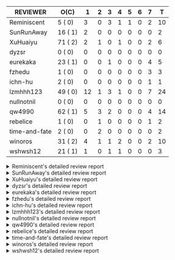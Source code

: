 |   REVIEWER    |  O(C)   | 1  | 2 | 3 | 4 | 5 | 6 | 7 | T  |
|---------------|---------|----|---|---|---|---|---|---|----|
| Reminiscent   |  5 ( 0) |  3 | 0 | 3 | 1 | 1 | 0 | 2 | 10 |
| SunRunAway    | 16 ( 1) |  2 | 0 | 0 | 0 | 0 | 0 | 0 |  2 |
| XuHuaiyu      | 71 ( 2) |  2 | 1 | 0 | 1 | 0 | 0 | 2 |  6 |
| dyzsr         |  0 ( 0) |  0 | 0 | 0 | 0 | 0 | 0 | 0 |  0 |
| eurekaka      | 23 ( 1) |  0 | 0 | 1 | 0 | 0 | 0 | 4 |  5 |
| fzhedu        |  1 ( 0) |  0 | 0 | 0 | 0 | 0 | 0 | 3 |  3 |
| ichn-hu       |  2 ( 0) |  0 | 0 | 0 | 0 | 0 | 0 | 1 |  1 |
| lzmhhh123     | 49 ( 0) | 12 | 1 | 3 | 1 | 0 | 0 | 7 | 24 |
| nullnotnil    |  0 ( 0) |  0 | 0 | 0 | 0 | 0 | 0 | 0 |  0 |
| qw4990        | 62 ( 1) |  5 | 3 | 2 | 0 | 0 | 0 | 4 | 14 |
| rebelice      |  1 ( 0) |  0 | 1 | 0 | 0 | 0 | 0 | 1 |  2 |
| time-and-fate |  2 ( 0) |  0 | 2 | 0 | 0 | 0 | 0 | 0 |  2 |
| winoros       | 31 ( 2) |  4 | 1 | 1 | 2 | 0 | 0 | 2 | 10 |
| wshwsh12      | 21 ( 1) |  1 | 0 | 1 | 1 | 0 | 0 | 0 |  3 |


<details> 
  <summary>Reminiscent's detailed review report</summary> 

## To Be Reviewed

|    REPO    |                                                                     PR                                                                      | C | LASTED |
|------------|---------------------------------------------------------------------------------------------------------------------------------------------|---|--------|
| tidb/21896 | [planner: fix union doesn't handle collate correctly (#21854)](https://github.com/pingcap/tidb/pull/21896)                                  |   | 87d19h |
| tidb/22354 | [planner: do not cache prepared plan if optimization depends on mutable constant (#22349)](https://github.com/pingcap/tidb/pull/22354)      |   | 65d23h |
| tidb/23283 | [util: optimize the performance of restore with db (#22910)](https://github.com/pingcap/tidb/pull/23283)                                    |   | 6d17h  |
| tidb/23293 | [planner: fix the bug that wrong collation is used when try fast path for enum or set (#23217)](https://github.com/pingcap/tidb/pull/23293) |   | 6d14h  |
| tidb/23349 | [*: hide `index-usage-sync-lease` config](https://github.com/pingcap/tidb/pull/23349)                                                       |   | 2d17h  |


## Reviewed in Last 7 Days

|    REPO    |                                                                     PR                                                                      | C | D |   R    |
|------------|---------------------------------------------------------------------------------------------------------------------------------------------|---|---|--------|
| tidb/23119 | [statistics: remove existing deleted extended stats when add a new one](https://github.com/pingcap/tidb/pull/23119)                         |   | 1 | 14d14h |
| tidb/23413 | [statistics: remove the dependency of stats GC on LastUpdateVersion](https://github.com/pingcap/tidb/pull/23413)                            |   | 1 | 14h    |
| tidb/23392 | [sessionctx: hide extended stats variable in SHOW VARIABLES temporarily (#23345)](https://github.com/pingcap/tidb/pull/23392)               |   | 1 | 0h     |
| tidb/23333 | [statistics: hide the `tidb_analyze_version` before it's GA (#23327)](https://github.com/pingcap/tidb/pull/23333)                           |   | 3 | 1h     |
| tidb/23328 | [planner: hide the switch of dynamic-pruning and global-stats (#23320)](https://github.com/pingcap/tidb/pull/23328)                         |   | 3 | 3h     |
| tidb/23327 | [statistics: hide the `tidb_analyze_version` before it's GA](https://github.com/pingcap/tidb/pull/23327)                                    |   | 3 | 6h     |
| tidb/23320 | [planner: hide the switch of dynamic-pruning and global-stats](https://github.com/pingcap/tidb/pull/23320)                                  |   | 4 | 0h     |
| tidb/23292 | [planner: fix the bug that wrong collation is used when try fast path for enum or set (#23217)](https://github.com/pingcap/tidb/pull/23292) |   | 5 | 2d14h  |
| tidb/23217 | [planner: fix the bug that wrong collation is used when try fast path for enum or set](https://github.com/pingcap/tidb/pull/23217)          |   | 7 | 2d20h  |
| tidb/23265 | [statistics: add multi-column index test cases for global-statas](https://github.com/pingcap/tidb/pull/23265)                               |   | 7 | 17h    |


</details> 


<details> 
  <summary>SunRunAway's detailed review report</summary> 

## To Be Reviewed

|    REPO    |                                                                  PR                                                                   | C | LASTED  |
|------------|---------------------------------------------------------------------------------------------------------------------------------------|---|---------|
| tidb/19178 | [executor: Refactor probe channel](https://github.com/pingcap/tidb/pull/19178)                                                        |   | 217d16h |
| tidb/19347 | [executor: support new syntax `create/drop binding for digest` for tidb dashboard usage](https://github.com/pingcap/tidb/pull/19347)  |   | 209d23h |
| tidb/19807 | [executor: parallel evaluation for hash aggregate distinct](https://github.com/pingcap/tidb/pull/19807)                               |   | 195d11h |
| tidb/19900 | [executor: enable inline projection for sort&topN](https://github.com/pingcap/tidb/pull/19900)                                        | Y | 190d18h |
| tidb/20140 | [expressions: Support `bin-to-uuid` and `uuid-to-bin`](https://github.com/pingcap/tidb/pull/20140)                                    |   | 177d22h |
| tidb/20765 | [planner: support stable result mode](https://github.com/pingcap/tidb/pull/20765)                                                     |   | 136d17h |
| tidb/21207 | [planner: fix the inappropriate out-of-range range estimation rule](https://github.com/pingcap/tidb/pull/21207)                       |   | 115d19h |
| tidb/21834 | [planner: enhanced index range calculation plan](https://github.com/pingcap/tidb/pull/21834)                                          |   | 92d18h  |
| tidb/21876 | [planner: bypass the DNF restriction if index merge hint is specified (#20799)](https://github.com/pingcap/tidb/pull/21876)           |   | 90d19h  |
| tidb/21878 | [planner: do not push down lock to pointGet/bacthPointGet when selection exists](https://github.com/pingcap/tidb/pull/21878)          |   | 90d18h  |
| tidb/21956 | [planner/preprocessor: disallow into-outfile clause in some place](https://github.com/pingcap/tidb/pull/21956)                        |   | 85d23h  |
| tidb/22026 | [expression: separated arithmeticPlusIntSig](https://github.com/pingcap/tidb/pull/22026)                                              |   | 83d20h  |
| tidb/22114 | [test: fix globalkilltest (#21987)](https://github.com/pingcap/tidb/pull/22114)                                                       |   | 78d12h  |
| tidb/22217 | [*: rewrite origin SQL with default DB for SQL bindings (#21275)](https://github.com/pingcap/tidb/pull/22217)                         |   | 71d17h  |
| tidb/22365 | [planner: check index valid while forUpdateRead (#22152)](https://github.com/pingcap/tidb/pull/22365)                                 |   | 65d19h  |
| tidb/22379 | [[experiment] executor: allow aggregation to spill disk when running out of memory quota](https://github.com/pingcap/tidb/pull/22379) |   | 64d19h  |


## Reviewed in Last 7 Days

|    REPO    |                                             PR                                              | C | D |   R   |
|------------|---------------------------------------------------------------------------------------------|---|---|-------|
| tidb/23224 | [docs: Add Proposal for dynamic privileges](https://github.com/pingcap/tidb/pull/23224)     |   | 1 | 8d14h |
| tidb/23223 | [docs: add proposal for Security Enhanced Mode](https://github.com/pingcap/tidb/pull/23223) |   | 1 | 8d14h |


</details> 


<details> 
  <summary>XuHuaiyu's detailed review report</summary> 

## To Be Reviewed

|     REPO     |                                                                              PR                                                                               | C | LASTED  |
|--------------|---------------------------------------------------------------------------------------------------------------------------------------------------------------|---|---------|
| docs-cn/5619 | [Update data-type-date-and-time.md](https://github.com/pingcap/docs-cn/pull/5619)                                                                             |   | 20d16h  |
| docs-cn/5671 | [tidb: Add time format description](https://github.com/pingcap/docs-cn/pull/5671)                                                                             |   | 14d11h  |
| tidb/19900   | [executor: enable inline projection for sort&topN](https://github.com/pingcap/tidb/pull/19900)                                                                | Y | 190d18h |
| docs-cn/5754 | [add document for explain/explain analyze of mpp query.](https://github.com/pingcap/docs-cn/pull/5754)                                                        |   | 1d21h   |
| tidb/19957   | [executor: add builtin aggregate function `json_arrayagg`](https://github.com/pingcap/tidb/pull/19957)                                                        | Y | 188d14h |
| tidb/20140   | [expressions: Support `bin-to-uuid` and `uuid-to-bin`](https://github.com/pingcap/tidb/pull/20140)                                                            |   | 177d22h |
| tidb/20311   | [expression: fix overflow error when convert bit to int64 (#20266)](https://github.com/pingcap/tidb/pull/20311)                                               |   | 169d21h |
| tidb/20790   | [collation: add pinyin collation for chinese charset support](https://github.com/pingcap/tidb/pull/20790)                                                     |   | 135d21h |
| tidb/20972   | [expression: POC implementation of Vitess hashing algorithm.](https://github.com/pingcap/tidb/pull/20972)                                                     |   | 128d1h  |
| tidb/21064   | [planner, executor: fix cast not check error](https://github.com/pingcap/tidb/pull/21064)                                                                     |   | 123d8h  |
| tidb/21149   | [executor:Add runtime stat for IndexMergeReaderExecutor (#20653)](https://github.com/pingcap/tidb/pull/21149)                                                 |   | 119d14h |
| tidb/21228   | [executor: return the result immediately when combining LIMIT row_count with DISTINCT](https://github.com/pingcap/tidb/pull/21228)                            |   | 115d13h |
| tidb/21304   | [executor: Add the HashAggExec runtime information (#20577)](https://github.com/pingcap/tidb/pull/21304)                                                      |   | 113d12h |
| tidb/21334   | [*: make rollback work on user-defined variables](https://github.com/pingcap/tidb/pull/21334)                                                                 |   | 112d14h |
| tidb/21401   | [expression: incompatibility with MySQL for ADDTIME()](https://github.com/pingcap/tidb/pull/21401)                                                            |   | 108d11h |
| tidb/21476   | [planner: check for decimal format in cast expr (#20836)](https://github.com/pingcap/tidb/pull/21476)                                                         |   | 105d15h |
| tidb/21536   | [executor: add slow-log file meta cache to avoid repeat read file meta information](https://github.com/pingcap/tidb/pull/21536)                               |   | 101d15h |
| tidb/21564   | [ddl: fix Incorrect behavior of NO_ZERO_DATE when altering table](https://github.com/pingcap/tidb/pull/21564)                                                 |   | 100d15h |
| tidb/21853   | [expression: fix compatibility behaviors in time_format with MySQL (#21559)](https://github.com/pingcap/tidb/pull/21853)                                      |   | 91d19h  |
| tidb/21896   | [planner: fix union doesn't handle collate correctly (#21854)](https://github.com/pingcap/tidb/pull/21896)                                                    |   | 87d19h  |
| tidb/22131   | [privilege: remove leading and trailing space when create user and role](https://github.com/pingcap/tidb/pull/22131)                                          |   | 77d19h  |
| tidb/22149   | [session: set process info before building plan (#22101)](https://github.com/pingcap/tidb/pull/22149)                                                         |   | 73d19h  |
| tidb/22163   | [expression: separated arithmeticMinusIntSig](https://github.com/pingcap/tidb/pull/22163)                                                                     |   | 73d13h  |
| tidb/22186   | [executor: fix select into outfile with year type column has no data (#22175)](https://github.com/pingcap/tidb/pull/22186)                                    |   | 72d16h  |
| tidb/22294   | [planner, table: optimize the list partition pruner for range query](https://github.com/pingcap/tidb/pull/22294)                                              |   | 69d20h  |
| tidb/22307   | [ddl: fix update can see columns not public](https://github.com/pingcap/tidb/pull/22307)                                                                      |   | 69d16h  |
| tidb/22381   | [planner: check schema stale for plan cache when forUpdateRead](https://github.com/pingcap/tidb/pull/22381)                                                   |   | 64d14h  |
| tidb/22616   | [expression: from_unixtime accept 64-bit integers](https://github.com/pingcap/tidb/pull/22616)                                                                |   | 48d23h  |
| tidb/22617   | [metrics: fix wrong bucket name of coprocessor cache (#22454)](https://github.com/pingcap/tidb/pull/22617)                                                    |   | 48d23h  |
| tidb/22624   | [ planner: not pruning column used by union scan condition (#21640)](https://github.com/pingcap/tidb/pull/22624)                                              |   | 48d17h  |
| tidb/22631   | [executor: refine window processor](https://github.com/pingcap/tidb/pull/22631)                                                                               |   | 46d23h  |
| tidb/22696   | [expression: enable arithmetic Mod push down](https://github.com/pingcap/tidb/pull/22696)                                                                     |   | 43d17h  |
| tidb/22711   | [executor: Fix inline schema name](https://github.com/pingcap/tidb/pull/22711)                                                                                |   | 43d11h  |
| tidb/22722   | [planner, errno: make error code of ErrMixOfGroupFuncAndFields consistent with MySQL](https://github.com/pingcap/tidb/pull/22722)                             |   | 42d20h  |
| tidb/22814   | [expression: fix enum and set type expression in where clause (#22785)](https://github.com/pingcap/tidb/pull/22814)                                           |   | 27d19h  |
| tidb/22815   | [expression: fix enum and set type expression in where clause (#22785)](https://github.com/pingcap/tidb/pull/22815)                                           |   | 27d19h  |
| tidb/22908   | [txn: Add txn state's view](https://github.com/pingcap/tidb/pull/22908)                                                                                       |   | 22d20h  |
| tidb/22914   | [partition: fix hash partition with not between condition get wrong result](https://github.com/pingcap/tidb/pull/22914)                                       |   | 22d18h  |
| tidb/22926   | [expression: add overflow check in multiplyInt](https://github.com/pingcap/tidb/pull/22926)                                                                   |   | 22d13h  |
| tidb/23012   | [executor: fix affected rows of ddls and complete uint tests](https://github.com/pingcap/tidb/pull/23012)                                                     |   | 18d17h  |
| tidb/23105   | [executor: fix wrong key range of index scan when filter is comparing year column with NULL (#23079)](https://github.com/pingcap/tidb/pull/23105)             |   | 14d18h  |
| tidb/23128   | [statistics: refactor the statistics package use the RestrictedSQLExecutor API (#22636)](https://github.com/pingcap/tidb/pull/23128)                          |   | 13d22h  |
| tidb/23152   | [expression: fix wrong error info (#22760)](https://github.com/pingcap/tidb/pull/23152)                                                                       |   | 11d14h  |
| tidb/23191   | [planner/core: convert decimal type for mpp join before shuffling.](https://github.com/pingcap/tidb/pull/23191)                                               |   | 9d19h   |
| tidb/23196   | [types: fix the bug about the wrong query result for decimal type  (#22507)](https://github.com/pingcap/tidb/pull/23196)                                      |   | 9d18h   |
| tidb/23210   | [planner: fixed a bug that prevented SPM from taking effect (#23197)](https://github.com/pingcap/tidb/pull/23210)                                             |   | 9d16h   |
| tidb/23220   | [Release 4.0](https://github.com/pingcap/tidb/pull/23220)                                                                                                     |   | 9d11h   |
| tidb/23227   | [executor: hash join out of index panic when enum column value is zero (#23162)](https://github.com/pingcap/tidb/pull/23227)                                  |   | 8d22h   |
| tidb/23233   | [planner: fix incorrect duration between compare (#22830)](https://github.com/pingcap/tidb/pull/23233)                                                        |   | 8d18h   |
| tidb/23234   | [planner: fix incorrect duration between compare (#22830)](https://github.com/pingcap/tidb/pull/23234)                                                        |   | 8d18h   |
| tidb/23245   | [*: Add security enhanced mode as experimental](https://github.com/pingcap/tidb/pull/23245)                                                                   |   | 8d6h    |
| tidb/23257   | [executor: group_concat aggr panic when session.group_concat_max_len is small (#23131)](https://github.com/pingcap/tidb/pull/23257)                           |   | 7d18h   |
| tidb/23268   | [*: add infoschema client errors (#22382)](https://github.com/pingcap/tidb/pull/23268)                                                                        |   | 7d15h   |
| tidb/23278   | [executor: wrong result of nullif expr when used with is null expr. (#23170)](https://github.com/pingcap/tidb/pull/23278)                                     |   | 6d18h   |
| tidb/23295   | [util, types: don't let SPM be affected by charset (#23161)](https://github.com/pingcap/tidb/pull/23295)                                                      |   | 6d11h   |
| tidb/23335   | [expression: fix unexpected constant fold when year compare string (#23281)](https://github.com/pingcap/tidb/pull/23335)                                      |   | 2d19h   |
| tidb/23336   | [expression: fix unexpected constant fold when year compare string (#23281)](https://github.com/pingcap/tidb/pull/23336)                                      |   | 2d19h   |
| tidb/23337   | [expression: fix unexpected constant fold when year compare string (#23281)](https://github.com/pingcap/tidb/pull/23337)                                      |   | 2d19h   |
| tidb/23340   | [executor: fix unexpected NotNullFlag in case when expr ret type (#23102)](https://github.com/pingcap/tidb/pull/23340)                                        |   | 2d19h   |
| tidb/23347   | [planner: show cast type in EXPLAIN in coptask (#23123)](https://github.com/pingcap/tidb/pull/23347)                                                          |   | 2d18h   |
| tidb/23348   | [planner: show cast type in EXPLAIN in coptask (#23123)](https://github.com/pingcap/tidb/pull/23348)                                                          |   | 2d18h   |
| tidb/23350   | [util/stringutil, util/ranger, planner: use hierarchical separators to simplify the parsing for info of EXPLAIN ](https://github.com/pingcap/tidb/pull/23350) |   | 2d17h   |
| tidb/23368   | [executor, expression: fix the incorrect result of AVG function (#23285)](https://github.com/pingcap/tidb/pull/23368)                                         |   | 1d20h   |
| tidb/23369   | [executor, expression: fix the incorrect result of AVG function (#23285)](https://github.com/pingcap/tidb/pull/23369)                                         |   | 1d20h   |
| tidb/23370   | [executor, expression: fix the incorrect result of AVG function (#23285)](https://github.com/pingcap/tidb/pull/23370)                                         |   | 1d20h   |
| tidb/23374   | [executor: fix get var expr when session var is hex literal (#23241)](https://github.com/pingcap/tidb/pull/23374)                                             |   | 1d19h   |
| tidb/23397   | [expression: fix refine compare constant (#23339)](https://github.com/pingcap/tidb/pull/23397)                                                                |   | 17h     |
| tidb/23398   | [expression: fix refine compare constant (#23339)](https://github.com/pingcap/tidb/pull/23398)                                                                |   | 17h     |
| tidb/23399   | [expression: fix refine compare constant (#23339)](https://github.com/pingcap/tidb/pull/23399)                                                                |   | 17h     |
| tidb/23401   | [planner, sessionctx: turn on the mpp by default](https://github.com/pingcap/tidb/pull/23401)                                                                 |   | 17h     |
| tidb/23405   | [domain: remove the exit chan, use context](https://github.com/pingcap/tidb/pull/23405)                                                                       |   | 17h     |


## Reviewed in Last 7 Days

|     REPO     |                                                                        PR                                                                         | C | D |   R    |
|--------------|---------------------------------------------------------------------------------------------------------------------------------------------------|---|---|--------|
| tidb/23104   | [executor: fix wrong key range of index scan when filter is comparing year column with NULL (#23079)](https://github.com/pingcap/tidb/pull/23104) |   | 1 | 14d4h  |
| tidb/23279   | [executor: wrong result of nullif expr when used with is null expr. (#23170)](https://github.com/pingcap/tidb/pull/23279)                         |   | 1 | 6d3h   |
| tidb/23339   | [expression: fix refine compare constant](https://github.com/pingcap/tidb/pull/23339)                                                             |   | 2 | 20h    |
| docs-cn/5620 | [Add details for Hexadecimal Literals](https://github.com/pingcap/docs-cn/pull/5620)                                                              |   | 4 | 16d22h |
| tidb/23161   | [util, types: don't let SPM be affected by charset](https://github.com/pingcap/tidb/pull/23161)                                                   |   | 7 | 4d7h   |
| tidb/23184   | [*: hide the system variables `tidb_track_aggregate_memory_usage`](https://github.com/pingcap/tidb/pull/23184)                                    |   | 7 | 3d3h   |


</details> 


<details> 
  <summary>dyzsr's detailed review report</summary> 

## To Be Reviewed

| REPO | PR | C | LASTED |
|------|----|---|--------|


## Reviewed in Last 7 Days

| REPO | PR | C | D | R |
|------|----|---|---|---|


</details> 


<details> 
  <summary>eurekaka's detailed review report</summary> 

## To Be Reviewed

|    REPO    |                                                                   PR                                                                   | C | LASTED  |
|------------|----------------------------------------------------------------------------------------------------------------------------------------|---|---------|
| tidb/19347 | [executor: support new syntax `create/drop binding for digest` for tidb dashboard usage](https://github.com/pingcap/tidb/pull/19347)   |   | 209d23h |
| tidb/20877 | [statistics: collect index usage information](https://github.com/pingcap/tidb/pull/20877)                                              |   | 133d17h |
| tidb/21444 | [planner: ignore anonymous index while tiflash replica is available](https://github.com/pingcap/tidb/pull/21444)                       |   | 106d12h |
| tidb/21994 | [range: fix overflow value access index ](https://github.com/pingcap/tidb/pull/21994)                                                  |   | 84d23h  |
| tidb/22342 | [session: fix two cases when updating bind info (#22338)](https://github.com/pingcap/tidb/pull/22342)                                  |   | 66d18h  |
| tidb/22354 | [planner: do not cache prepared plan if optimization depends on mutable constant (#22349)](https://github.com/pingcap/tidb/pull/22354) |   | 65d23h  |
| tidb/22369 | [session: fix the duplicate binding case when updating bind info (#22367)](https://github.com/pingcap/tidb/pull/22369)                 |   | 65d17h  |
| tidb/22416 | [core: fix subQuery at projection in only_full_group](https://github.com/pingcap/tidb/pull/22416)                                      | Y | 61d11h  |
| tidb/22559 | [planner: split test data from test cases in cbo_test.go](https://github.com/pingcap/tidb/pull/22559)                                  |   | 50d19h  |
| tidb/22778 | [*: add support for dynamic privileges](https://github.com/pingcap/tidb/pull/22778)                                                    |   | 30d7h   |
| tidb/23137 | [planner: fix index merge row count estimation logic](https://github.com/pingcap/tidb/pull/23137)                                      |   | 13d17h  |
| tidb/23208 | [statistics, util/ranger: improve selectivity calculation for DNF filters (#18741)](https://github.com/pingcap/tidb/pull/23208)        |   | 9d16h   |
| tidb/23210 | [planner: fixed a bug that prevented SPM from taking effect (#23197)](https://github.com/pingcap/tidb/pull/23210)                      |   | 9d16h   |
| tidb/23216 | [Privileges: fix delete privilege check wrongly (#22971)](https://github.com/pingcap/tidb/pull/23216)                                  |   | 9d14h   |
| tidb/23283 | [util: optimize the performance of restore with db (#22910)](https://github.com/pingcap/tidb/pull/23283)                               |   | 6d17h   |
| tidb/23295 | [util, types: don't let SPM be affected by charset (#23161)](https://github.com/pingcap/tidb/pull/23295)                               |   | 6d11h   |
| tidb/23316 | [planner: Fix rebuild range for prepared plan](https://github.com/pingcap/tidb/pull/23316)                                             |   | 3d17h   |
| tidb/23346 | [statistics: fix build extended stats panic when met NULL](https://github.com/pingcap/tidb/pull/23346)                                 |   | 2d18h   |
| tidb/23349 | [*: hide `index-usage-sync-lease` config](https://github.com/pingcap/tidb/pull/23349)                                                  |   | 2d17h   |
| tidb/23365 | [planner: fix a bug that point get plan returns wrong column name](https://github.com/pingcap/tidb/pull/23365)                         |   | 1d22h   |
| tidb/23373 | [executor: fix get var expr when session var is hex literal (#23241)](https://github.com/pingcap/tidb/pull/23373)                      |   | 1d19h   |
| tidb/23374 | [executor: fix get var expr when session var is hex literal (#23241)](https://github.com/pingcap/tidb/pull/23374)                      |   | 1d19h   |
| tidb/23404 | [planner: fix only_full_group_by check not enough](https://github.com/pingcap/tidb/pull/23404)                                         |   | 17h     |


## Reviewed in Last 7 Days

|    REPO    |                                                         PR                                                          | C | D |   R    |
|------------|---------------------------------------------------------------------------------------------------------------------|---|---|--------|
| tidb/22853 | [planner: fix LogicalPlans that contain Window Function are ambiguous ](https://github.com/pingcap/tidb/pull/22853) |   | 3 | 23d17h |
| tidb/23175 | [planner: fix plan cache not working caused by type difference](https://github.com/pingcap/tidb/pull/23175)         |   | 7 | 3d21h  |
| tidb/23161 | [util, types: don't let SPM be affected by charset](https://github.com/pingcap/tidb/pull/23161)                     |   | 7 | 4d1h   |
| tidb/23241 | [executor: fix get var expr when session var is hex literal](https://github.com/pingcap/tidb/pull/23241)            |   | 7 | 1d21h  |
| tidb/22910 | [util: optimize the performance of restore with db](https://github.com/pingcap/tidb/pull/22910)                     |   | 7 | 16d0h  |


</details> 


<details> 
  <summary>fzhedu's detailed review report</summary> 

## To Be Reviewed

|    REPO    |                                                         PR                                                          | C | LASTED |
|------------|---------------------------------------------------------------------------------------------------------------------|---|--------|
| tidb/22853 | [planner: fix LogicalPlans that contain Window Function are ambiguous ](https://github.com/pingcap/tidb/pull/22853) |   | 26d12h |


## Reviewed in Last 7 Days

|    REPO    |                                                                     PR                                                                      | C | D |  R   |
|------------|---------------------------------------------------------------------------------------------------------------------------------------------|---|---|------|
| tidb/23191 | [planner/core: convert decimal type for mpp join before shuffling.](https://github.com/pingcap/tidb/pull/23191)                             |   | 7 | 3d4h |
| tidb/23259 | [planner: not push down mpp/join to TiFlash in some cases that TiFlash not supported the query](https://github.com/pingcap/tidb/pull/23259) |   | 7 | 1d1h |
| tidb/23203 | [planner/core: pass the elems info to fieldtype only for exchanger](https://github.com/pingcap/tidb/pull/23203)                             |   | 7 | 3d0h |


</details> 


<details> 
  <summary>ichn-hu's detailed review report</summary> 

## To Be Reviewed

|    REPO    |                                                            PR                                                             | C | LASTED |
|------------|---------------------------------------------------------------------------------------------------------------------------|---|--------|
| tidb/21853 | [expression: fix compatibility behaviors in time_format with MySQL (#21559)](https://github.com/pingcap/tidb/pull/21853)  |   | 91d19h |
| tidb/23278 | [executor: wrong result of nullif expr when used with is null expr. (#23170)](https://github.com/pingcap/tidb/pull/23278) |   | 6d18h  |


## Reviewed in Last 7 Days

|    REPO    |                                                       PR                                                       | C | D |  R   |
|------------|----------------------------------------------------------------------------------------------------------------|---|---|------|
| tidb/23184 | [*: hide the system variables `tidb_track_aggregate_memory_usage`](https://github.com/pingcap/tidb/pull/23184) |   | 7 | 3d3h |


</details> 


<details> 
  <summary>lzmhhh123's detailed review report</summary> 

## To Be Reviewed

|    REPO    |                                                                             PR                                                                              | C | LASTED  |
|------------|-------------------------------------------------------------------------------------------------------------------------------------------------------------|---|---------|
| tidb/19347 | [executor: support new syntax `create/drop binding for digest` for tidb dashboard usage](https://github.com/pingcap/tidb/pull/19347)                        |   | 209d23h |
| tidb/20444 | [expression: add json_merge_patch](https://github.com/pingcap/tidb/pull/20444)                                                                              |   | 155d21h |
| tidb/20465 | [expression: add uuidShortFunction](https://github.com/pingcap/tidb/pull/20465)                                                                             |   | 154d19h |
| tidb/20642 | [executor: modify admin executors to support partitioned table with global index](https://github.com/pingcap/tidb/pull/20642)                               |   | 143d15h |
| tidb/20903 | [planner: fix confused and unnecessary double-projection in plans.](https://github.com/pingcap/tidb/pull/20903)                                             |   | 132d17h |
| tidb/21018 | [planner: don't push down null sensitive join conditions (#19620)](https://github.com/pingcap/tidb/pull/21018)                                              |   | 126d17h |
| tidb/21195 | [brie: integrate lightning to suport IMPORT statement](https://github.com/pingcap/tidb/pull/21195)                                                          |   | 115d22h |
| tidb/21334 | [*: make rollback work on user-defined variables](https://github.com/pingcap/tidb/pull/21334)                                                               |   | 112d14h |
| tidb/21347 | [session: make rollback work on global variables](https://github.com/pingcap/tidb/pull/21347)                                                               |   | 111d19h |
| tidb/21444 | [planner: ignore anonymous index while tiflash replica is available](https://github.com/pingcap/tidb/pull/21444)                                            |   | 106d12h |
| tidb/21487 | [*: ensure TABLE statement works](https://github.com/pingcap/tidb/pull/21487)                                                                               |   | 105d4h  |
| tidb/21641 | [executor: Fix pessimistic lock doesn't work on the partition table for subquery/joins](https://github.com/pingcap/tidb/pull/21641)                         |   | 98d18h  |
| tidb/21651 | [planner: allow filter condition pushing down to IndexScan for prefix index](https://github.com/pingcap/tidb/pull/21651)                                    |   | 98d13h  |
| tidb/22126 | [*: add `sys` schema, `sys.SCHEMA_UNUSED_INDEXES` view and `sys.SCHEMA_INDEX_USAGE` view](https://github.com/pingcap/tidb/pull/22126)                       |   | 77d20h  |
| tidb/22149 | [session: set process info before building plan (#22101)](https://github.com/pingcap/tidb/pull/22149)                                                       |   | 73d19h  |
| tidb/22188 | [planner: do not use indexMerge when the path only use a single index (#22168)](https://github.com/pingcap/tidb/pull/22188)                                 |   | 72d13h  |
| tidb/22361 | [table: fix insert into _tidb_rowid panic and rebase it if needed (#22062)](https://github.com/pingcap/tidb/pull/22361)                                     |   | 65d20h  |
| tidb/22372 | [executor: fix SelectForUpdate in decorrelated subquery under pessimistic mode](https://github.com/pingcap/tidb/pull/22372)                                 |   | 65d9h   |
| tidb/22478 | [planner, executor: fix query partition table with global unique index get wrong result](https://github.com/pingcap/tidb/pull/22478)                        |   | 56d13h  |
| tidb/22631 | [executor: refine window processor](https://github.com/pingcap/tidb/pull/22631)                                                                             |   | 46d23h  |
| tidb/22686 | [expression: support enum pushdown](https://github.com/pingcap/tidb/pull/22686)                                                                             |   | 43d22h  |
| tidb/22699 | [brie: add error info column and history backup/restore info in sql](https://github.com/pingcap/tidb/pull/22699)                                            |   | 43d16h  |
| tidb/22857 | [mocktikv: split rpcHandler to kvHandler and coprHandler](https://github.com/pingcap/tidb/pull/22857)                                                       |   | 25d21h  |
| tidb/22926 | [expression: add overflow check in multiplyInt](https://github.com/pingcap/tidb/pull/22926)                                                                 |   | 22d13h  |
| tidb/23001 | [statistics: fix err check](https://github.com/pingcap/tidb/pull/23001)                                                                                     |   | 19d0h   |
| tidb/23022 | [executor: create PipelinedWindowExec based on current implementation and modify the windowProcessor interface](https://github.com/pingcap/tidb/pull/23022) |   | 17d18h  |
| tidb/23040 | [ddl: add truncate partition all support](https://github.com/pingcap/tidb/pull/23040)                                                                       |   | 17d13h  |
| tidb/23149 | [core: support left join and right join for join reorder](https://github.com/pingcap/tidb/pull/23149)                                                       |   | 12d12h  |
| tidb/23210 | [planner: fixed a bug that prevented SPM from taking effect (#23197)](https://github.com/pingcap/tidb/pull/23210)                                           |   | 9d16h   |
| tidb/23257 | [executor: group_concat aggr panic when session.group_concat_max_len is small (#23131)](https://github.com/pingcap/tidb/pull/23257)                         |   | 7d18h   |
| tidb/23278 | [executor: wrong result of nullif expr when used with is null expr. (#23170)](https://github.com/pingcap/tidb/pull/23278)                                   |   | 6d18h   |
| tidb/23283 | [util: optimize the performance of restore with db (#22910)](https://github.com/pingcap/tidb/pull/23283)                                                    |   | 6d17h   |
| tidb/23293 | [planner: fix the bug that wrong collation is used when try fast path for enum or set (#23217)](https://github.com/pingcap/tidb/pull/23293)                 |   | 6d14h   |
| tidb/23296 | [sig/execution: fix the bug that Wrong result of comparison operation(type date / type string)](https://github.com/pingcap/tidb/pull/23296)                 |   | 6d7h    |
| tidb/23307 | [util/chunk: replace outdated link with correct one](https://github.com/pingcap/tidb/pull/23307)                                                            |   | 3d20h   |
| tidb/23334 | [metrics/grafana: Remove duplicate items "Owner Watcher OPS"](https://github.com/pingcap/tidb/pull/23334)                                                   |   | 2d20h   |
| tidb/23337 | [expression: fix unexpected constant fold when year compare string (#23281)](https://github.com/pingcap/tidb/pull/23337)                                    |   | 2d19h   |
| tidb/23340 | [executor: fix unexpected NotNullFlag in case when expr ret type (#23102)](https://github.com/pingcap/tidb/pull/23340)                                      |   | 2d19h   |
| tidb/23347 | [planner: show cast type in EXPLAIN in coptask (#23123)](https://github.com/pingcap/tidb/pull/23347)                                                        |   | 2d18h   |
| tidb/23348 | [planner: show cast type in EXPLAIN in coptask (#23123)](https://github.com/pingcap/tidb/pull/23348)                                                        |   | 2d18h   |
| tidb/23368 | [executor, expression: fix the incorrect result of AVG function (#23285)](https://github.com/pingcap/tidb/pull/23368)                                       |   | 1d20h   |
| tidb/23369 | [executor, expression: fix the incorrect result of AVG function (#23285)](https://github.com/pingcap/tidb/pull/23369)                                       |   | 1d20h   |
| tidb/23370 | [executor, expression: fix the incorrect result of AVG function (#23285)](https://github.com/pingcap/tidb/pull/23370)                                       |   | 1d20h   |
| tidb/23373 | [executor: fix get var expr when session var is hex literal (#23241)](https://github.com/pingcap/tidb/pull/23373)                                           |   | 1d19h   |
| tidb/23374 | [executor: fix get var expr when session var is hex literal (#23241)](https://github.com/pingcap/tidb/pull/23374)                                           |   | 1d19h   |
| tidb/23392 | [sessionctx: hide extended stats variable in SHOW VARIABLES temporarily (#23345)](https://github.com/pingcap/tidb/pull/23392)                               |   | 20h     |
| tidb/23399 | [expression: fix refine compare constant (#23339)](https://github.com/pingcap/tidb/pull/23399)                                                              |   | 17h     |
| tidb/23417 | [plan: reset not null flag](https://github.com/pingcap/tidb/pull/23417)                                                                                     |   | 11h     |
| tidb/23422 | [sig/execution: fix the bug that The result of 'varbinary + 1' is incorrect](https://github.com/pingcap/tidb/pull/23422)                                    |   | 6h      |


## Reviewed in Last 7 Days

|        REPO         |                                                                       PR                                                                       | C | D |   R    |
|---------------------|------------------------------------------------------------------------------------------------------------------------------------------------|---|---|--------|
| tidb/23410          | [test: add testleak after checking and testing (#23324)](https://github.com/pingcap/tidb/pull/23410)                                           |   | 1 | 2h     |
| tidb/23409          | [plan: setting not null flag for extrak pk (#23237)](https://github.com/pingcap/tidb/pull/23409)                                               |   | 1 | 2h     |
| tidb/23407          | [*: hide the config `global-kill` and session var `tidb_enable_index_merge_join` (#23395)](https://github.com/pingcap/tidb/pull/23407)         |   | 1 | 0h     |
| automated-tests/606 | [fix test case after @@tidb_enable_cluster_index became global var](https://github.com/pingcap/automated-tests/pull/606)                       |   | 1 | 0h     |
| tidb/23332          | [excutor: fix the date precision of `builtinCastDurationAsStringSig.vecEvalString` #23314 #23286](https://github.com/pingcap/tidb/pull/23332)  |   | 1 | 2d3h   |
| docs-cn/5770        | [hide the config global-kill](https://github.com/pingcap/docs-cn/pull/5770)                                                                    |   | 1 | 0h     |
| tidb/23237          | [plan: setting not null flag for extrak pk](https://github.com/pingcap/tidb/pull/23237)                                                        |   | 1 | 7d23h  |
| tidb/23395          | [*: hide the config `global-kill` and session var `tidb_enable_index_merge_join`](https://github.com/pingcap/tidb/pull/23395)                  |   | 1 | 0h     |
| tidb/23361          | [*: add clustered index info in `show index from` stmt (#23329)](https://github.com/pingcap/tidb/pull/23361)                                   |   | 1 | 1d18h  |
| tidb/23372          | [executor: fix get var expr when session var is hex literal (#23241)](https://github.com/pingcap/tidb/pull/23372)                              |   | 1 | 23h    |
| tidb/23324          | [test: add testleak after checking and testing](https://github.com/pingcap/tidb/pull/23324)                                                    |   | 1 | 2d17h  |
| tikv/9823           | [copr: fix IN expr didn't handle unsigned/signed int properly](https://github.com/tikv/tikv/pull/9823)                                         |   | 1 | 2d7h   |
| tidb/23241          | [executor: fix get var expr when session var is hex literal](https://github.com/pingcap/tidb/pull/23241)                                       |   | 2 | 6d17h  |
| tidb/23356          | [planner: fix {index,hash,merge} join on range suffix condition clustered index (#23294)](https://github.com/pingcap/tidb/pull/23356)          |   | 3 | 0h     |
| tidb-test/1168      | [Add cast target type in explain result.](https://github.com/pingcap/tidb-test/pull/1168)                                                      |   | 3 | 0h     |
| tidb/23285          | [executor, expression: fix the incorrect result of AVG function](https://github.com/pingcap/tidb/pull/23285)                                   |   | 3 | 3d20h  |
| tidb/23294          | [planner: fix {index,hash,merge} join on range suffix condition clustered index](https://github.com/pingcap/tidb/pull/23294)                   |   | 4 | 2d13h  |
| tidb/23288          | [test: work around goroutine leak](https://github.com/pingcap/tidb/pull/23288)                                                                 |   | 7 | 0h     |
| tidb/22832          | [expression: push down EXTRACT to TiFlash](https://github.com/pingcap/tidb/pull/22832)                                                         |   | 7 | 20d9h  |
| tidb/23203          | [planner/core: pass the elems info to fieldtype only for exchanger](https://github.com/pingcap/tidb/pull/23203)                                |   | 7 | 3d0h   |
| tidb/23284          | [expression: Maintain separate scalar function pushdown lists for each engine instead of unified.](https://github.com/pingcap/tidb/pull/23284) |   | 7 | 0h     |
| tidb-test/1149      | [mysql_test: add test with timezone change](https://github.com/pingcap/tidb-test/pull/1149)                                                    |   | 7 | 66d19h |
| tidb/23172          | [planner: set right null flag for constant value](https://github.com/pingcap/tidb/pull/23172)                                                  |   | 7 | 3d19h  |
| tidb/23276          | [Revert "executor: open childExec during execution for UnionExec (#21561)](https://github.com/pingcap/tidb/pull/23276)                         |   | 7 | 0h     |


</details> 


<details> 
  <summary>nullnotnil's detailed review report</summary> 

## To Be Reviewed

| REPO | PR | C | LASTED |
|------|----|---|--------|


## Reviewed in Last 7 Days

| REPO | PR | C | D | R |
|------|----|---|---|---|


</details> 


<details> 
  <summary>qw4990's detailed review report</summary> 

## To Be Reviewed

|     REPO     |                                                                             PR                                                                              | C | LASTED  |
|--------------|-------------------------------------------------------------------------------------------------------------------------------------------------------------|---|---------|
| docs-cn/5484 | [system variable: add tidb_allow_fallback_to_tikv](https://github.com/pingcap/docs-cn/pull/5484)                                                            |   | 43d17h  |
| docs/4781    | [system variable: add tidb_allow_fallback_to_tikv](https://github.com/pingcap/docs/pull/4781)                                                               |   | 43d17h  |
| tidb/19029   | [types: fix unexpected NOT_NULL flags](https://github.com/pingcap/tidb/pull/19029)                                                                          |   | 224d22h |
| docs-cn/5561 | [Add sql optimization-related docs to toc](https://github.com/pingcap/docs-cn/pull/5561)                                                                    |   | 24d15h  |
| tidb/20708   | [*: separate auto_increment ID allocator from _tidb_rowid allocator](https://github.com/pingcap/tidb/pull/20708)                                            |   | 140d20h |
| tidb/20969   | [executor: Improve the performance of appending not fixed columns](https://github.com/pingcap/tidb/pull/20969)                                              |   | 128d9h  |
| tidb/20972   | [expression: POC implementation of Vitess hashing algorithm.](https://github.com/pingcap/tidb/pull/20972)                                                   |   | 128d1h  |
| tidb/21018   | [planner: don't push down null sensitive join conditions (#19620)](https://github.com/pingcap/tidb/pull/21018)                                              |   | 126d17h |
| tidb/21149   | [executor:Add runtime stat for IndexMergeReaderExecutor (#20653)](https://github.com/pingcap/tidb/pull/21149)                                               |   | 119d14h |
| tidb/21304   | [executor: Add the HashAggExec runtime information (#20577)](https://github.com/pingcap/tidb/pull/21304)                                                    |   | 113d12h |
| tidb/21318   | [planner, expression: use the range of column types to simplify expressions](https://github.com/pingcap/tidb/pull/21318)                                    |   | 112d19h |
| tidb/21401   | [expression: incompatibility with MySQL for ADDTIME()](https://github.com/pingcap/tidb/pull/21401)                                                          |   | 108d11h |
| tidb/21476   | [planner: check for decimal format in cast expr (#20836)](https://github.com/pingcap/tidb/pull/21476)                                                       |   | 105d15h |
| tidb/21508   | [execution: fix dayofweek('0000-00-00') behavior](https://github.com/pingcap/tidb/pull/21508)                                                               |   | 104d10h |
| tidb/21876   | [planner: bypass the DNF restriction if index merge hint is specified (#20799)](https://github.com/pingcap/tidb/pull/21876)                                 |   | 90d19h  |
| tidb/21887   | [types: support %X %V %W formats for STR_TO_DATE()](https://github.com/pingcap/tidb/pull/21887)                                                             |   | 89d11h  |
| tidb/21954   | [planner/cascades: add rule `PushSelDownApply`](https://github.com/pingcap/tidb/pull/21954)                                                                 |   | 85d23h  |
| tidb/22146   | [executor: forbid SFU on view](https://github.com/pingcap/tidb/pull/22146)                                                                                  |   | 73d21h  |
| tidb/22217   | [*: rewrite origin SQL with default DB for SQL bindings (#21275)](https://github.com/pingcap/tidb/pull/22217)                                               |   | 71d17h  |
| tidb/22234   | [executor, planner: ON DUPLICATE UPDATE can refer to un-project col (#14412)](https://github.com/pingcap/tidb/pull/22234)                                   |   | 71d15h  |
| tidb/22261   | [time: fix parse datetime won't truncate the reluctant string (#22232)](https://github.com/pingcap/tidb/pull/22261)                                         |   | 70d19h  |
| tidb/22294   | [planner, table: optimize the list partition pruner for range query](https://github.com/pingcap/tidb/pull/22294)                                            |   | 69d20h  |
| tidb/22307   | [ddl: fix update can see columns not public](https://github.com/pingcap/tidb/pull/22307)                                                                    |   | 69d16h  |
| tidb/22342   | [session: fix two cases when updating bind info (#22338)](https://github.com/pingcap/tidb/pull/22342)                                                       |   | 66d18h  |
| tidb/22369   | [session: fix the duplicate binding case when updating bind info (#22367)](https://github.com/pingcap/tidb/pull/22369)                                      |   | 65d17h  |
| tidb/22374   | [expression: separated arithmeticIntDivideSig](https://github.com/pingcap/tidb/pull/22374)                                                                  |   | 65d0h   |
| tidb/22415   | [ddl: refactor placement package](https://github.com/pingcap/tidb/pull/22415)                                                                               |   | 61d17h  |
| tidb/22541   | [expression: Support builtin function SOUNDEX](https://github.com/pingcap/tidb/pull/22541)                                                                  |   | 51d9h   |
| tidb/22559   | [planner: split test data from test cases in cbo_test.go](https://github.com/pingcap/tidb/pull/22559)                                                       |   | 50d19h  |
| tidb/22565   | [statistics: fix panic occurs when stats cache inconsistency (#22465)](https://github.com/pingcap/tidb/pull/22565)                                          | Y | 50d17h  |
| tidb/22778   | [*: add support for dynamic privileges](https://github.com/pingcap/tidb/pull/22778)                                                                         |   | 30d7h   |
| tidb/22814   | [expression: fix enum and set type expression in where clause (#22785)](https://github.com/pingcap/tidb/pull/22814)                                         |   | 27d19h  |
| tidb/22815   | [expression: fix enum and set type expression in where clause (#22785)](https://github.com/pingcap/tidb/pull/22815)                                         |   | 27d19h  |
| tidb/22862   | [brie: fix the problem that ddl restored by BR via SQL is not replicated to downstream](https://github.com/pingcap/tidb/pull/22862)                         |   | 24d22h  |
| tidb/22915   | [planner: build correct MaxOneRow info from multi-column conditions](https://github.com/pingcap/tidb/pull/22915)                                            |   | 22d18h  |
| tidb/22923   | [expression: correct constant propagation for collation (#22666)](https://github.com/pingcap/tidb/pull/22923)                                               |   | 22d15h  |
| tidb/22924   | [planner: fix wrong index merge selection (#22825)](https://github.com/pingcap/tidb/pull/22924)                                                             |   | 22d14h  |
| tidb/22926   | [expression: add overflow check in multiplyInt](https://github.com/pingcap/tidb/pull/22926)                                                                 |   | 22d13h  |
| tidb/22984   | [executor: fix logging format of prepared statements (#16062)](https://github.com/pingcap/tidb/pull/22984)                                                  |   | 19d10h  |
| tidb/23022   | [executor: create PipelinedWindowExec based on current implementation and modify the windowProcessor interface](https://github.com/pingcap/tidb/pull/23022) |   | 17d18h  |
| tidb/23062   | [*: fix structcheck lint warnings](https://github.com/pingcap/tidb/pull/23062)                                                                              |   | 15d19h  |
| tidb/23105   | [executor: fix wrong key range of index scan when filter is comparing year column with NULL (#23079)](https://github.com/pingcap/tidb/pull/23105)           |   | 14d18h  |
| tidb/23119   | [statistics: remove existing deleted extended stats when add a new one](https://github.com/pingcap/tidb/pull/23119)                                         |   | 14d14h  |
| tidb/23137   | [planner: fix index merge row count estimation logic](https://github.com/pingcap/tidb/pull/23137)                                                           |   | 13d17h  |
| tidb/23152   | [expression: fix wrong error info (#22760)](https://github.com/pingcap/tidb/pull/23152)                                                                     |   | 11d14h  |
| tidb/23171   | [store/tikv:move option from kv to tikv, and make define as a normal int](https://github.com/pingcap/tidb/pull/23171)                                       |   | 10d17h  |
| tidb/23196   | [types: fix the bug about the wrong query result for decimal type  (#22507)](https://github.com/pingcap/tidb/pull/23196)                                    |   | 9d18h   |
| tidb/23201   | [executor, server: load_data.go is changed and add unit test](https://github.com/pingcap/tidb/pull/23201)                                                   |   | 9d17h   |
| tidb/23208   | [statistics, util/ranger: improve selectivity calculation for DNF filters (#18741)](https://github.com/pingcap/tidb/pull/23208)                             |   | 9d16h   |
| tidb/23210   | [planner: fixed a bug that prevented SPM from taking effect (#23197)](https://github.com/pingcap/tidb/pull/23210)                                           |   | 9d16h   |
| tidb/23234   | [planner: fix incorrect duration between compare (#22830)](https://github.com/pingcap/tidb/pull/23234)                                                      |   | 8d18h   |
| tidb/23283   | [util: optimize the performance of restore with db (#22910)](https://github.com/pingcap/tidb/pull/23283)                                                    |   | 6d17h   |
| tidb/23284   | [expression: Maintain separate scalar function pushdown lists for each engine instead of unified.](https://github.com/pingcap/tidb/pull/23284)              |   | 6d17h   |
| tidb/23293   | [planner: fix the bug that wrong collation is used when try fast path for enum or set (#23217)](https://github.com/pingcap/tidb/pull/23293)                 |   | 6d14h   |
| tidb/23295   | [util, types: don't let SPM be affected by charset (#23161)](https://github.com/pingcap/tidb/pull/23295)                                                    |   | 6d11h   |
| tidb/23316   | [planner: Fix rebuild range for prepared plan](https://github.com/pingcap/tidb/pull/23316)                                                                  |   | 3d17h   |
| tidb/23373   | [executor: fix get var expr when session var is hex literal (#23241)](https://github.com/pingcap/tidb/pull/23373)                                           |   | 1d19h   |
| tidb/23392   | [sessionctx: hide extended stats variable in SHOW VARIABLES temporarily (#23345)](https://github.com/pingcap/tidb/pull/23392)                               |   | 20h     |
| tidb/23397   | [expression: fix refine compare constant (#23339)](https://github.com/pingcap/tidb/pull/23397)                                                              |   | 17h     |
| tidb/23398   | [expression: fix refine compare constant (#23339)](https://github.com/pingcap/tidb/pull/23398)                                                              |   | 17h     |
| tidb/23399   | [expression: fix refine compare constant (#23339)](https://github.com/pingcap/tidb/pull/23399)                                                              |   | 17h     |
| tidb/23401   | [planner, sessionctx: turn on the mpp by default](https://github.com/pingcap/tidb/pull/23401)                                                               |   | 17h     |


## Reviewed in Last 7 Days

|     REPO     |                                                                     PR                                                                      | C | D |    R    |
|--------------|---------------------------------------------------------------------------------------------------------------------------------------------|---|---|---------|
| docs-cn/5740 | [update SPM documentation for DML SQL Bind and baseline capture](https://github.com/pingcap/docs-cn/pull/5740)                              |   | 1 | 3d0h    |
| tidb/23292   | [planner: fix the bug that wrong collation is used when try fast path for enum or set (#23217)](https://github.com/pingcap/tidb/pull/23292) |   | 1 | 5d20h   |
| tidb/23349   | [*: hide `index-usage-sync-lease` config](https://github.com/pingcap/tidb/pull/23349)                                                       |   | 1 | 1d22h   |
| tidb/20905   | [planner: fix statement-optimize not work in `TryFastPlan`](https://github.com/pingcap/tidb/pull/20905)                                     |   | 1 | 131d20h |
| tidb/23345   | [sessionctx: hide extended stats variable in SHOW VARIABLES temporarily](https://github.com/pingcap/tidb/pull/23345)                        |   | 1 | 1d19h   |
| tidb/23343   | [statistics: handle drop partition events for global-stats](https://github.com/pingcap/tidb/pull/23343)                                     |   | 2 | 23h     |
| tidb/22090   | [planner: push aggregation operators down to projection by default](https://github.com/pingcap/tidb/pull/22090)                             |   | 2 | 77d3h   |
| tidb/23238   | [planner: fix wrong PointGet / TableDual plan reused in plan cache](https://github.com/pingcap/tidb/pull/23238)                             |   | 2 | 6d22h   |
| tidb/23333   | [statistics: hide the `tidb_analyze_version` before it's GA (#23327)](https://github.com/pingcap/tidb/pull/23333)                           |   | 3 | 1h      |
| tidb/23327   | [statistics: hide the `tidb_analyze_version` before it's GA](https://github.com/pingcap/tidb/pull/23327)                                    |   | 3 | 8h      |
| tidb/23161   | [util, types: don't let SPM be affected by charset](https://github.com/pingcap/tidb/pull/23161)                                             |   | 7 | 4d1h    |
| tidb/23217   | [planner: fix the bug that wrong collation is used when try fast path for enum or set](https://github.com/pingcap/tidb/pull/23217)          |   | 7 | 2d20h   |
| tidb/23256   | [statistics: add tests for global-stats when add and delete a single partition](https://github.com/pingcap/tidb/pull/23256)                 |   | 7 | 23h     |
| tidb/23088   | [statistics: delete extended stats cache item in current tidb synchronously](https://github.com/pingcap/tidb/pull/23088)                    |   | 7 | 8d14h   |


</details> 


<details> 
  <summary>rebelice's detailed review report</summary> 

## To Be Reviewed

|    REPO    |                                                   PR                                                    | C | LASTED |
|------------|---------------------------------------------------------------------------------------------------------|---|--------|
| tidb/23343 | [statistics: handle drop partition events for global-stats](https://github.com/pingcap/tidb/pull/23343) |   | 2d18h  |


## Reviewed in Last 7 Days

|    REPO    |                                                             PR                                                              | C | D |  R  |
|------------|-----------------------------------------------------------------------------------------------------------------------------|---|---|-----|
| tidb/23354 | [planner: remove some risky cache operations in the plan builder](https://github.com/pingcap/tidb/pull/23354)               |   | 2 | 22h |
| tidb/23256 | [statistics: add tests for global-stats when add and delete a single partition](https://github.com/pingcap/tidb/pull/23256) |   | 7 | 23h |


</details> 


<details> 
  <summary>time-and-fate's detailed review report</summary> 

## To Be Reviewed

|    REPO    |                                                         PR                                                          | C | LASTED  |
|------------|---------------------------------------------------------------------------------------------------------------------|---|---------|
| tidb/20877 | [statistics: collect index usage information](https://github.com/pingcap/tidb/pull/20877)                           |   | 133d17h |
| tidb/22853 | [planner: fix LogicalPlans that contain Window Function are ambiguous ](https://github.com/pingcap/tidb/pull/22853) |   | 26d12h  |


## Reviewed in Last 7 Days

|    REPO    |                                                         PR                                                          | C | D |   R    |
|------------|---------------------------------------------------------------------------------------------------------------------|---|---|--------|
| tidb/23238 | [planner: fix wrong PointGet / TableDual plan reused in plan cache](https://github.com/pingcap/tidb/pull/23238)     |   | 2 | 6d22h  |
| tidb/23119 | [statistics: remove existing deleted extended stats when add a new one](https://github.com/pingcap/tidb/pull/23119) |   | 2 | 12d19h |


</details> 


<details> 
  <summary>winoros's detailed review report</summary> 

## To Be Reviewed

|     REPO     |                                                                              PR                                                                               | C | LASTED  |
|--------------|---------------------------------------------------------------------------------------------------------------------------------------------------------------|---|---------|
| tidb/19957   | [executor: add builtin aggregate function `json_arrayagg`](https://github.com/pingcap/tidb/pull/19957)                                                        | Y | 188d14h |
| docs-cn/5484 | [system variable: add tidb_allow_fallback_to_tikv](https://github.com/pingcap/docs-cn/pull/5484)                                                              |   | 43d17h  |
| docs/4781    | [system variable: add tidb_allow_fallback_to_tikv](https://github.com/pingcap/docs/pull/4781)                                                                 |   | 43d17h  |
| tidb/20311   | [expression: fix overflow error when convert bit to int64 (#20266)](https://github.com/pingcap/tidb/pull/20311)                                               |   | 169d21h |
| tidb/20765   | [planner: support stable result mode](https://github.com/pingcap/tidb/pull/20765)                                                                             |   | 136d17h |
| tidb/20877   | [statistics: collect index usage information](https://github.com/pingcap/tidb/pull/20877)                                                                     |   | 133d17h |
| tidb/21018   | [planner: don't push down null sensitive join conditions (#19620)](https://github.com/pingcap/tidb/pull/21018)                                                |   | 126d17h |
| tidb/21207   | [planner: fix the inappropriate out-of-range range estimation rule](https://github.com/pingcap/tidb/pull/21207)                                               |   | 115d19h |
| tidb/21476   | [planner: check for decimal format in cast expr (#20836)](https://github.com/pingcap/tidb/pull/21476)                                                         |   | 105d15h |
| tidb/21487   | [*: ensure TABLE statement works](https://github.com/pingcap/tidb/pull/21487)                                                                                 |   | 105d4h  |
| tidb/21876   | [planner: bypass the DNF restriction if index merge hint is specified (#20799)](https://github.com/pingcap/tidb/pull/21876)                                   |   | 90d19h  |
| tidb/21954   | [planner/cascades: add rule `PushSelDownApply`](https://github.com/pingcap/tidb/pull/21954)                                                                   |   | 85d23h  |
| tidb/22181   | [planner, expression: fix error when using IN combined with subquery (#22080)](https://github.com/pingcap/tidb/pull/22181)                                    |   | 72d17h  |
| tidb/22365   | [planner: check index valid while forUpdateRead (#22152)](https://github.com/pingcap/tidb/pull/22365)                                                         |   | 65d19h  |
| tidb/22504   | [*:Fix the fetchHotRegion bug that the count always zero](https://github.com/pingcap/tidb/pull/22504)                                                         |   | 53d19h  |
| tidb/22565   | [statistics: fix panic occurs when stats cache inconsistency (#22465)](https://github.com/pingcap/tidb/pull/22565)                                            | Y | 50d17h  |
| tidb/22624   | [ planner: not pruning column used by union scan condition (#21640)](https://github.com/pingcap/tidb/pull/22624)                                              |   | 48d17h  |
| tidb/22923   | [expression: correct constant propagation for collation (#22666)](https://github.com/pingcap/tidb/pull/22923)                                                 |   | 22d15h  |
| tidb/23163   | [plugin: fix linter --enable=deadcode check error](https://github.com/pingcap/tidb/pull/23163)                                                                |   | 10d19h  |
| tidb/23208   | [statistics, util/ranger: improve selectivity calculation for DNF filters (#18741)](https://github.com/pingcap/tidb/pull/23208)                               |   | 9d16h   |
| tidb/23215   | [Privileges: fix delete privilege check wrongly (#22971)](https://github.com/pingcap/tidb/pull/23215)                                                         |   | 9d14h   |
| tidb/23216   | [Privileges: fix delete privilege check wrongly (#22971)](https://github.com/pingcap/tidb/pull/23216)                                                         |   | 9d14h   |
| tidb/23233   | [planner: fix incorrect duration between compare (#22830)](https://github.com/pingcap/tidb/pull/23233)                                                        |   | 8d18h   |
| tidb/23234   | [planner: fix incorrect duration between compare (#22830)](https://github.com/pingcap/tidb/pull/23234)                                                        |   | 8d18h   |
| tidb/23246   | [planner: fix the panic in joinReOrderSolver.optimizeRecursive](https://github.com/pingcap/tidb/pull/23246)                                                   |   | 7d23h   |
| tidb/23347   | [planner: show cast type in EXPLAIN in coptask (#23123)](https://github.com/pingcap/tidb/pull/23347)                                                          |   | 2d18h   |
| tidb/23348   | [planner: show cast type in EXPLAIN in coptask (#23123)](https://github.com/pingcap/tidb/pull/23348)                                                          |   | 2d18h   |
| tidb/23350   | [util/stringutil, util/ranger, planner: use hierarchical separators to simplify the parsing for info of EXPLAIN ](https://github.com/pingcap/tidb/pull/23350) |   | 2d17h   |
| tidb/23365   | [planner: fix a bug that point get plan returns wrong column name](https://github.com/pingcap/tidb/pull/23365)                                                |   | 1d22h   |
| tidb/23373   | [executor: fix get var expr when session var is hex literal (#23241)](https://github.com/pingcap/tidb/pull/23373)                                             |   | 1d19h   |
| tidb/23392   | [sessionctx: hide extended stats variable in SHOW VARIABLES temporarily (#23345)](https://github.com/pingcap/tidb/pull/23392)                                 |   | 20h     |


## Reviewed in Last 7 Days

|     REPO     |                                                          PR                                                          | C | D |    R    |
|--------------|----------------------------------------------------------------------------------------------------------------------|---|---|---------|
| docs-cn/5762 | [Update statistics.md](https://github.com/pingcap/docs-cn/pull/5762)                                                 |   | 1 | 5h      |
| tidb/20905   | [planner: fix statement-optimize not work in `TryFastPlan`](https://github.com/pingcap/tidb/pull/20905)              |   | 1 | 131d20h |
| tidb/23346   | [statistics: fix build extended stats panic when met NULL](https://github.com/pingcap/tidb/pull/23346)               |   | 1 | 1d21h   |
| tidb/23345   | [sessionctx: hide extended stats variable in SHOW VARIABLES temporarily](https://github.com/pingcap/tidb/pull/23345) |   | 1 | 1d21h   |
| tidb/23354   | [planner: remove some risky cache operations in the plan builder](https://github.com/pingcap/tidb/pull/23354)        |   | 2 | 22h     |
| tidb/23328   | [planner: hide the switch of dynamic-pruning and global-stats (#23320)](https://github.com/pingcap/tidb/pull/23328)  |   | 3 | 3h      |
| tidb/23320   | [planner: hide the switch of dynamic-pruning and global-stats](https://github.com/pingcap/tidb/pull/23320)           |   | 4 | 9h      |
| tidb/23316   | [planner: Fix rebuild range for prepared plan](https://github.com/pingcap/tidb/pull/23316)                           |   | 4 | 7h      |
| tidb/23288   | [test: work around goroutine leak](https://github.com/pingcap/tidb/pull/23288)                                       |   | 7 | 0h      |
| tidb/23092   | [*: fix a bug that collation is not handle for text type (#23045)](https://github.com/pingcap/tidb/pull/23092)       |   | 7 | 8d17h   |


</details> 


<details> 
  <summary>wshwsh12's detailed review report</summary> 

## To Be Reviewed

|    REPO    |                                                                        PR                                                                         | C | LASTED  |
|------------|---------------------------------------------------------------------------------------------------------------------------------------------------|---|---------|
| tidb/19807 | [executor: parallel evaluation for hash aggregate distinct](https://github.com/pingcap/tidb/pull/19807)                                           |   | 195d11h |
| tidb/19957 | [executor: add builtin aggregate function `json_arrayagg`](https://github.com/pingcap/tidb/pull/19957)                                            | Y | 188d14h |
| tidb/21487 | [*: ensure TABLE statement works](https://github.com/pingcap/tidb/pull/21487)                                                                     |   | 105d4h  |
| tidb/21887 | [types: support %X %V %W formats for STR_TO_DATE()](https://github.com/pingcap/tidb/pull/21887)                                                   |   | 89d11h  |
| tidb/22378 | [executor: vectorize hash aggregate](https://github.com/pingcap/tidb/pull/22378)                                                                  |   | 64d19h  |
| tidb/22628 | [executor: Improve max/min window function with deque-based sliding window](https://github.com/pingcap/tidb/pull/22628)                           |   | 47d23h  |
| tidb/22815 | [expression: fix enum and set type expression in where clause (#22785)](https://github.com/pingcap/tidb/pull/22815)                               |   | 27d19h  |
| tidb/23105 | [executor: fix wrong key range of index scan when filter is comparing year column with NULL (#23079)](https://github.com/pingcap/tidb/pull/23105) |   | 14d18h  |
| tidb/23128 | [statistics: refactor the statistics package use the RestrictedSQLExecutor API (#22636)](https://github.com/pingcap/tidb/pull/23128)              |   | 13d22h  |
| tidb/23234 | [planner: fix incorrect duration between compare (#22830)](https://github.com/pingcap/tidb/pull/23234)                                            |   | 8d18h   |
| tidb/23323 | [wip:test](https://github.com/pingcap/tidb/pull/23323)                                                                                            |   | 3d14h   |
| tidb/23336 | [expression: fix unexpected constant fold when year compare string (#23281)](https://github.com/pingcap/tidb/pull/23336)                          |   | 2d19h   |
| tidb/23347 | [planner: show cast type in EXPLAIN in coptask (#23123)](https://github.com/pingcap/tidb/pull/23347)                                              |   | 2d18h   |
| tidb/23348 | [planner: show cast type in EXPLAIN in coptask (#23123)](https://github.com/pingcap/tidb/pull/23348)                                              |   | 2d18h   |
| tidb/23368 | [executor, expression: fix the incorrect result of AVG function (#23285)](https://github.com/pingcap/tidb/pull/23368)                             |   | 1d20h   |
| tidb/23369 | [executor, expression: fix the incorrect result of AVG function (#23285)](https://github.com/pingcap/tidb/pull/23369)                             |   | 1d20h   |
| tidb/23370 | [executor, expression: fix the incorrect result of AVG function (#23285)](https://github.com/pingcap/tidb/pull/23370)                             |   | 1d20h   |
| tidb/23376 | [store/tikv:mv kv.ReplicaReadType to tikv](https://github.com/pingcap/tidb/pull/23376)                                                            |   | 1d17h   |
| tidb/23397 | [expression: fix refine compare constant (#23339)](https://github.com/pingcap/tidb/pull/23397)                                                    |   | 17h     |
| tidb/23398 | [expression: fix refine compare constant (#23339)](https://github.com/pingcap/tidb/pull/23398)                                                    |   | 17h     |
| tidb/23399 | [expression: fix refine compare constant (#23339)](https://github.com/pingcap/tidb/pull/23399)                                                    |   | 17h     |


## Reviewed in Last 7 Days

|    REPO    |                                          PR                                           | C | D |   R   |
|------------|---------------------------------------------------------------------------------------|---|---|-------|
| tidb/23339 | [expression: fix refine compare constant](https://github.com/pingcap/tidb/pull/23339) |   | 1 | 2d0h  |
| tidb/23301 | [expression: fix unused code in util.go](https://github.com/pingcap/tidb/pull/23301)  |   | 3 | 1d23h |
| tidb/23260 | [test: fix global kill e2e test](https://github.com/pingcap/tidb/pull/23260)          |   | 4 | 4d1h  |


</details> 


